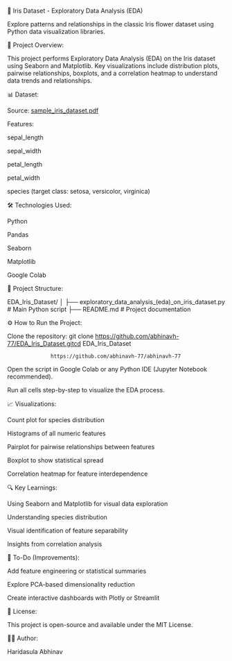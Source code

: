 🌸 Iris Dataset - Exploratory Data Analysis (EDA)

Explore patterns and relationships in the classic Iris flower dataset using Python data visualization libraries.

🚀 Project Overview:

This project performs Exploratory Data Analysis (EDA) on the Iris dataset using Seaborn and Matplotlib. Key visualizations include distribution plots, pairwise relationships, boxplots, and a correlation heatmap to understand data trends and relationships.

📊 Dataset:

Source: [sample_iris_dataset.pdf](https://github.com/user-attachments/files/20498952/sample_iris_dataset.pdf)


Features:


sepal_length


sepal_width


petal_length


petal_width


species (target class: setosa, versicolor, virginica)


🛠️ Technologies Used:

Python


Pandas


Seaborn


Matplotlib


Google Colab


📂 Project Structure:

EDA_Iris_Dataset/
│
├── exploratory_data_analysis_(eda)_on_iris_dataset.py  # Main Python script
├── README.md                                            # Project documentation

⚙️ How to Run the Project:

Clone the repository:
git clone https://github.com/abhinavh-77/EDA_Iris_Dataset.gitcd EDA_Iris_Dataset
                  
                  https://github.com/abhinavh-77/abhinavh-77

Open the script in Google Colab or any Python IDE (Jupyter Notebook recommended).


Run all cells step-by-step to visualize the EDA process.


📈 Visualizations:

Count plot for species distribution


Histograms of all numeric features


Pairplot for pairwise relationships between features


Boxplot to show statistical spread


Correlation heatmap for feature interdependence


🔍 Key Learnings:

Using Seaborn and Matplotlib for visual data exploration


Understanding species distribution


Visual identification of feature separability


Insights from correlation analysis


📌 To-Do (Improvements):

Add feature engineering or statistical summaries


Explore PCA-based dimensionality reduction


Create interactive dashboards with Plotly or Streamlit


📜 License:

This project is open-source and available under the MIT License.

🙋‍♂️ Author:

Haridasula Abhinav
